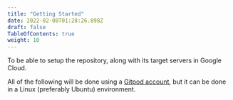 ```yaml
---
title: "Getting Started"
date: 2022-02-08T01:28:26.898Z
draft: false
TableOfContents: true
weight: 10
---
```


To be able to setup the repository, along with its target servers in Google Cloud.

All of the following will be done using a [Gitpod account](https://gitpod.io),
but it can be done in a Linux (preferably Ubuntu) environment.